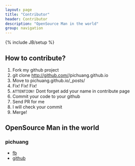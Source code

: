 ```yaml
---
layout: page
title: "Contributor"
header: Contributor
description: "OpenSource Man in the world"
group: navigation
---
```

{% include JB/setup %}

## How to contribute?
1. Fork my github project
2. git clone http://github.com/<yourname>/pichuang.github.io
4. Move to pichuang.github.io/_posts/
5. Fix! Fix! Fix!
6. `ATTENTION!` Dont forget add your name in contribute page
7. Commit your code to your github
8. Send PR for me
9. I will check your commit
10. Merge!

## OpenSource Man in the world
### pichuang
- [fb](http://fb.me/paulintoro)
- [github](http://github.com/pichuang)
